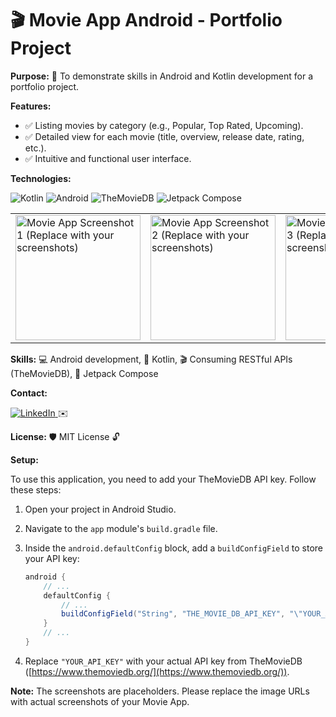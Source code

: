 # 🎬 Movie App Android - Portfolio Project

**Purpose:** 🎯 To demonstrate skills in Android and Kotlin development for a portfolio project.

**Features:**
* ✅ Listing movies by category (e.g., Popular, Top Rated, Upcoming).
* ✅ Detailed view for each movie (title, overview, release date, rating, etc.).
* ✅ Intuitive and functional user interface.

**Technologies:**
<p align="left">
  <img src="https://img.shields.io/badge/Kotlin-0095D5?style=for-the-badge&logo=kotlin&logoColor=white" alt="Kotlin"/>
  <img src="https://img.shields.io/badge/Android-3DDC84?style=for-the-badge&logo=android&logoColor=white" alt="Android"/>
  <img src="https://img.shields.io/badge/TheMovieDB-01D277?style=for-the-badge&logo=themoviedb&logoColor=white" alt="TheMovieDB"/>
  <img src="https://img.shields.io/badge/Jetpack_Compose-4285F4?style=for-the-badge&logo=jetpackcompose&logoColor=white" alt="Jetpack Compose"/>
</p>

<table align = "center" style = "border-collapse: collapse;">
  <tr>
    <td style = "border: none;"><img src="https://github.com/JassonRDV/pokedex_job_vacancy_test_result/blob/main/images/1.png" width="200" alt="Movie App Screenshot 1 (Replace with your screenshots)"></td>
    <td style = "border: none;"><img src="https://github.com/JassonRDV/pokedex_job_vacancy_test_result/blob/main/images/2.png" width="200" alt="Movie App Screenshot 2 (Replace with your screenshots)"></td>
    <td style = "border: none;"><img src="https://github.com/JassonRDV/pokedex_job_vacancy_test_result/blob/main/images/3.png" width="200" alt="Movie App Screenshot 3 (Replace with your screenshots)"></td>
  </tr>
</table>

**Skills:** 💻 Android development, 🚀 Kotlin, 🎬 Consuming RESTful APIs (TheMovieDB), 🎨 Jetpack Compose

**Contact:**
<p align="left">
  <a href="https://www.linkedin.com/in/jasson-ramos-66b897340/" target="_blank">
    <img src="https://img.shields.io/badge/LinkedIn-0077B5?style=for-the-badge&logo=linkedin&logoColor=white" alt="LinkedIn"/>
  </a> ✉️
</p>

**License:** 🛡️ MIT License 🔓

**Setup:**

To use this application, you need to add your TheMovieDB API key. Follow these steps:

1.  Open your project in Android Studio.
2.  Navigate to the `app` module's `build.gradle` file.
3.  Inside the `android.defaultConfig` block, add a `buildConfigField` to store your API key:

    ```gradle
    android {
        // ...
        defaultConfig {
            // ...
            buildConfigField("String", "THE_MOVIE_DB_API_KEY", "\"YOUR_API_KEY\"")
        }
        // ...
    }
    ```

4.  Replace `"YOUR_API_KEY"` with your actual API key from TheMovieDB ([https://www.themoviedb.org/](https://www.themoviedb.org/)).

**Note:** The screenshots are placeholders. Please replace the image URLs with actual screenshots of your Movie App.
